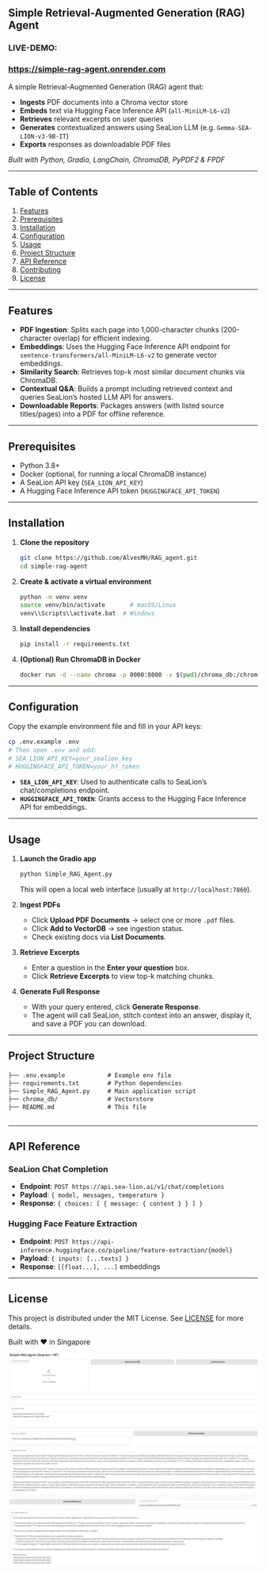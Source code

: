 ## Simple Retrieval-Augmented Generation (RAG) Agent 

### LIVE-DEMO: 
### https://simple-rag-agent.onrender.com

A simple Retrieval-Augmented Generation (RAG) agent that:

* **Ingests** PDF documents into a Chroma vector store
* **Embeds** text via Hugging Face Inference API (`all-MiniLM-L6-v2`)
* **Retrieves** relevant excerpts on user queries
* **Generates** contextualized answers using SeaLion LLM (e.g. `Gemma-SEA-LION-v3-9B-IT`)
* **Exports** responses as downloadable PDF files

*Built with Python, Gradio, LangChain, ChromaDB, PyPDF2 & FPDF*

---

## Table of Contents

1. [Features](#features)
2. [Prerequisites](#prerequisites)
3. [Installation](#installation)
4. [Configuration](#configuration)
5. [Usage](#usage)
6. [Project Structure](#project-structure)
7. [API Reference](#api-reference)
8. [Contributing](#contributing)
9. [License](#license)

---

## Features

* **PDF Ingestion**: Splits each page into 1,000-character chunks (200-character overlap) for efficient indexing.
* **Embeddings**: Uses the Hugging Face Inference API endpoint for `sentence-transformers/all-MiniLM-L6-v2` to generate vector embeddings.
* **Similarity Search**: Retrieves top-k most similar document chunks via ChromaDB.
* **Contextual Q\&A**: Builds a prompt including retrieved context and queries SeaLion’s hosted LLM API for answers.
* **Downloadable Reports**: Packages answers (with listed source titles/pages) into a PDF for offline reference.

---

## Prerequisites

* Python 3.8+
* Docker (optional, for running a local ChromaDB instance)
* A SeaLion API key (`SEA_LION_API_KEY`)
* A Hugging Face Inference API token (`HUGGINGFACE_API_TOKEN`)

---

## Installation

1. **Clone the repository**

   ```bash
   git clone https://github.com/AlvesMH/RAG_agent.git
   cd simple-rag-agent
   ```

2. **Create & activate a virtual environment**

   ```bash
   python -m venv venv
   source venv/bin/activate       # macOS/Linux
   venv\\Scripts\\activate.bat  # Windows
   ```

3. **Install dependencies**

   ```bash
   pip install -r requirements.txt
   ```

4. **(Optional) Run ChromaDB in Docker**

   ```bash
   docker run -d --name chroma -p 8000:8000 -v $(pwd)/chroma_db:/chroma chromadb/chromadb:latest
   ```

---

## Configuration

Copy the example environment file and fill in your API keys:

```bash
cp .env.example .env
# Then open .env and add:
# SEA_LION_API_KEY=your_sealion_key
# HUGGINGFACE_API_TOKEN=your_hf_token
```

* **`SEA_LION_API_KEY`**: Used to authenticate calls to SeaLion’s chat/completions endpoint.
* **`HUGGINGFACE_API_TOKEN`**: Grants access to the Hugging Face Inference API for embeddings.

---

## Usage

1. **Launch the Gradio app**

   ```bash
   python Simple_RAG_Agent.py
   ```

   This will open a local web interface (usually at `http://localhost:7860`).

2. **Ingest PDFs**

   * Click **Upload PDF Documents** → select one or more `.pdf` files.
   * Click **Add to VectorDB** → see ingestion status.
   * Check existing docs via **List Documents**.

3. **Retrieve Excerpts**

   * Enter a question in the **Enter your question** box.
   * Click **Retrieve Excerpts** to view top-k matching chunks.

4. **Generate Full Response**

   * With your query entered, click **Generate Response**.
   * The agent will call SeaLion, stitch context into an answer, display it, and save a PDF you can download.

---

## Project Structure

```
├── .env.example            # Example env file
├── requirements.txt        # Python dependencies
├── Simple_RAG_Agent.py     # Main application script
├── chroma_db/              # Vectorstore
├── README.md               # This file
               
```

---

## API Reference

### SeaLion Chat Completion

* **Endpoint**: `POST https://api.sea-lion.ai/v1/chat/completions`
* **Payload**: `{ model, messages, temperature }`
* **Response**: `{ choices: [ { message: { content } } ] }`

### Hugging Face Feature Extraction

* **Endpoint**: `POST https://api-inference.huggingface.co/pipeline/feature-extraction/{model}`
* **Payload**: `{ inputs: [...texts] }`
* **Response**: `[[float...], ...]` embeddings

---

## License

This project is distributed under the MIT License. See [LICENSE](LICENSE) for more details.

Built with ❤️ in Singapore

![Simple_RAG_Agent](img/screenshot.jpg)